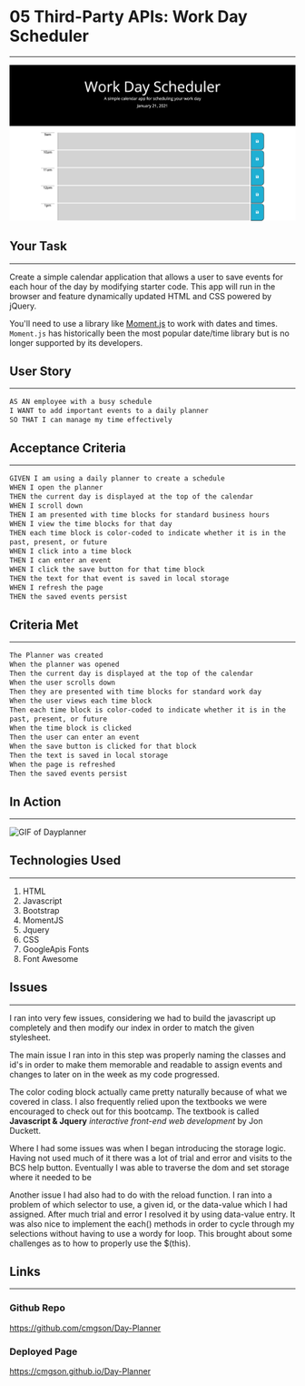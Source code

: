 # 05 Third-Party APIs: Work Day Scheduler
---
![Image of Day Planner](Assets/screenshot.png)

## Your Task
---
Create a simple calendar application that allows a user to save events for each hour of the day by modifying starter code. This app will run in the browser and feature dynamically updated HTML and CSS powered by jQuery.

You'll need to use a library like [Moment.js](https://momentjs.com/) to work with dates and times. `Moment.js` has historically been the most popular date/time library but is no longer supported by its developers.


## User Story
---
```
AS AN employee with a busy schedule
I WANT to add important events to a daily planner
SO THAT I can manage my time effectively
```


## Acceptance Criteria
---
```
GIVEN I am using a daily planner to create a schedule
WHEN I open the planner
THEN the current day is displayed at the top of the calendar
WHEN I scroll down
THEN I am presented with time blocks for standard business hours
WHEN I view the time blocks for that day
THEN each time block is color-coded to indicate whether it is in the past, present, or future
WHEN I click into a time block
THEN I can enter an event
WHEN I click the save button for that time block
THEN the text for that event is saved in local storage
WHEN I refresh the page
THEN the saved events persist
```
## Criteria Met
---
```
The Planner was created
When the planner was opened
Then the current day is displayed at the top of the calendar
When the user scrolls down
Then they are presented with time blocks for standard work day
When the user views each time block
Then each time block is color-coded to indicate whether it is in the past, present, or future
When the time block is clicked
Then the user can enter an event
When the save button is clicked for that block
Then the text is saved in local storage
When the page is refreshed
Then the saved events persist
```
## In Action
---
![GIF of Dayplanner](Assets/dayplanner_gif.gif)

## Technologies Used
---
1.  HTML
2.  Javascript
3.  Bootstrap
4.  MomentJS
5.  Jquery
6.  CSS
7.  GoogleApis Fonts
8.  Font Awesome

## Issues 
---
I ran into very few issues, considering we had to build the javascript up completely and then modify our index in order to match the given stylesheet.

The main issue I ran into in this step was properly naming the classes and id's in order to make them memorable and readable to assign events and changes to later on in the week as my code progressed.

The color coding block actually came pretty naturally because of what we covered in class.  I also frequently relied upon the textbooks we were encouraged to check out for this bootcamp.  The textbook is called **Javascript & Jquery** *interactive front-end web development* by Jon Duckett.

Where I had some issues was when I began introducing the storage logic.  Having not used much of it there was a lot of trial and error and visits to the BCS help button.  Eventually I was able to traverse the dom and set storage where it needed to be

Another issue I had also had to do with the reload function.  I ran into a problem of which selector to use, a given id, or the data-value which I had assigned.  After much trial and error I resolved it by using data-value entry.  It was also nice to implement the each() methods in order to cycle through my selections without having to use a wordy for loop.  This brought about some challenges as to how to properly use the $(this).

## Links
---
### Github Repo
https://github.com/cmgson/Day-Planner
### Deployed Page
https://cmgson.github.io/Day-Planner



